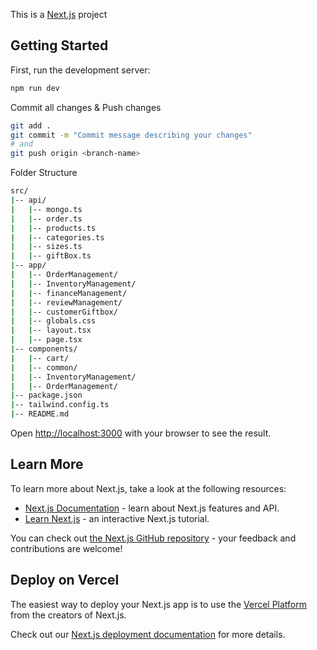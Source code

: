 This is a [Next.js](https://nextjs.org/) project


## Getting Started

First, run the development server:
```bash
npm run dev
```

Commit all changes & Push changes
```bash
git add .
git commit -m "Commit message describing your changes"
# and
git push origin <branch-name>
```

Folder Structure
```bash
src/
|-- api/
|   |-- mongo.ts
|   |-- order.ts
|   |-- products.ts
|   |-- categories.ts
|   |-- sizes.ts
|   |-- giftBox.ts
|-- app/
|   |-- OrderManagement/
|   |-- InventoryManagement/
|   |-- financeManagement/
|   |-- reviewManagement/
|   |-- customerGiftbox/
|   |-- globals.css
|   |-- layout.tsx
|   |-- page.tsx
|-- components/
|   |-- cart/
|   |-- common/
|   |-- InventoryManagement/
|   |-- OrderManagement/
|-- package.json
|-- tailwind.config.ts
|-- README.md
```



Open [http://localhost:3000](http://localhost:3000) with your browser to see the result.

## Learn More

To learn more about Next.js, take a look at the following resources:

- [Next.js Documentation](https://nextjs.org/docs) - learn about Next.js features and API.
- [Learn Next.js](https://nextjs.org/learn) - an interactive Next.js tutorial.

You can check out [the Next.js GitHub repository](https://github.com/vercel/next.js/) - your feedback and contributions are welcome!

## Deploy on Vercel

The easiest way to deploy your Next.js app is to use the [Vercel Platform](https://vercel.com/new?utm_medium=default-template&filter=next.js&utm_source=create-next-app&utm_campaign=create-next-app-readme) from the creators of Next.js.

Check out our [Next.js deployment documentation](https://nextjs.org/docs/deployment) for more details.
